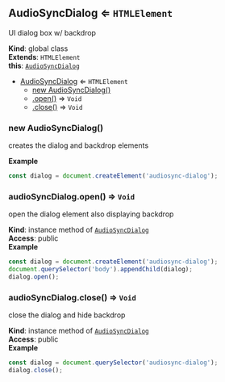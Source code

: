 <a name="AudioSyncDialog"></a>

## AudioSyncDialog ⇐ <code>HTMLElement</code>
UI dialog box w/ backdrop

**Kind**: global class  
**Extends**: <code>HTMLElement</code>  
**this**: [<code>AudioSyncDialog</code>](#AudioSyncDialog)  

* [AudioSyncDialog](#AudioSyncDialog) ⇐ <code>HTMLElement</code>
    * [new AudioSyncDialog()](#new_AudioSyncDialog_new)
    * [.open()](#AudioSyncDialog+open) ⇒ <code>Void</code>
    * [.close()](#AudioSyncDialog+close) ⇒ <code>Void</code>

<a name="new_AudioSyncDialog_new"></a>

### new AudioSyncDialog()
creates the dialog and backdrop elements

**Example**  
```js
const dialog = document.createElement('audiosync-dialog');
```
<a name="AudioSyncDialog+open"></a>

### audioSyncDialog.open() ⇒ <code>Void</code>
open the dialog element also displaying backdrop

**Kind**: instance method of [<code>AudioSyncDialog</code>](#AudioSyncDialog)  
**Access**: public  
**Example**  
```js
const dialog = document.createElement('audiosync-dialog');
document.querySelector('body').appendChild(dialog);
dialog.open();
```
<a name="AudioSyncDialog+close"></a>

### audioSyncDialog.close() ⇒ <code>Void</code>
close the dialog and hide backdrop

**Kind**: instance method of [<code>AudioSyncDialog</code>](#AudioSyncDialog)  
**Access**: public  
**Example**  
```js
const dialog = document.querySelector('audiosync-dialog');
dialog.close();
```
